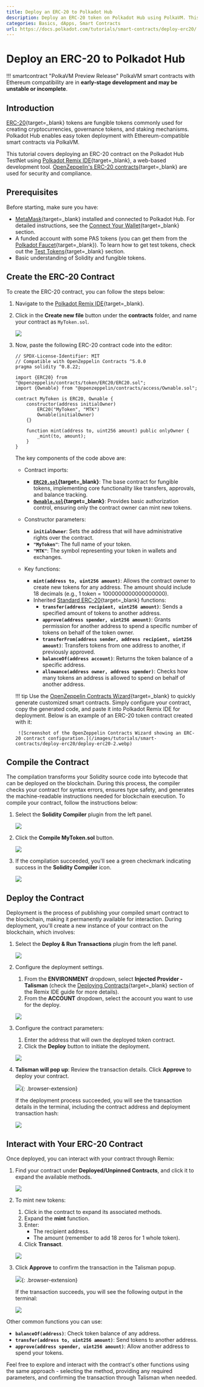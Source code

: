 ```yaml
---
title: Deploy an ERC-20 to Polkadot Hub
description: Deploy an ERC-20 token on Polkadot Hub using PolkaVM. This guide covers contract creation, compilation, deployment, and interaction via Polkadot Remix IDE.
categories: Basics, dApps, Smart Contracts
url: https://docs.polkadot.com/tutorials/smart-contracts/deploy-erc20/
---
```


# Deploy an ERC-20 to Polkadot Hub

!!! smartcontract "PolkaVM Preview Release"
    PolkaVM smart contracts with Ethereum compatibility are in **early-stage development and may be unstable or incomplete**.
## Introduction

[ERC-20](https://eips.ethereum.org/EIPS/eip-20){target=\_blank} tokens are fungible tokens commonly used for creating cryptocurrencies, governance tokens, and staking mechanisms. Polkadot Hub enables easy token deployment with Ethereum-compatible smart contracts via PolkaVM.

This tutorial covers deploying an ERC-20 contract on the Polkadot Hub TestNet using [Polkadot Remix IDE](https://remix.polkadot.io){target=\_blank}, a web-based development tool. [OpenZeppelin's ERC-20 contracts](https://github.com/OpenZeppelin/openzeppelin-contracts/tree/v5.4.0/contracts/token/ERC20){target=\_blank} are used for security and compliance.

## Prerequisites

Before starting, make sure you have:

- [MetaMask](https://metamask.io/){target=\_blank} installed and connected to Polkadot Hub. For detailed instructions, see the [Connect Your Wallet](/develop/smart-contracts/wallets){target=\_blank} section.
- A funded account with some PAS tokens (you can get them from the [Polkadot Faucet](https://faucet.polkadot.io/?parachain=1111){target=\_blank}). To learn how to get test tokens, check out the [Test Tokens](/develop/smart-contracts/connect-to-polkadot#test-tokens){target=\_blank} section.
- Basic understanding of Solidity and fungible tokens.

## Create the ERC-20 Contract

To create the ERC-20 contract, you can follow the steps below:

1. Navigate to the [Polkadot Remix IDE](https://remix.polkadot.io){target=\_blank}.
2. Click in the **Create new file** button under the **contracts** folder, and name your contract as `MyToken.sol`.

    ![](/images/tutorials/smart-contracts/deploy-erc20/deploy-erc20-1.webp)

3. Now, paste the following ERC-20 contract code into the editor:

    ```solidity title="MyToken.sol"
    // SPDX-License-Identifier: MIT
    // Compatible with OpenZeppelin Contracts ^5.0.0
    pragma solidity ^0.8.22;

    import {ERC20} from "@openzeppelin/contracts/token/ERC20/ERC20.sol";
    import {Ownable} from "@openzeppelin/contracts/access/Ownable.sol";

    contract MyToken is ERC20, Ownable {
        constructor(address initialOwner)
            ERC20("MyToken", "MTK")
            Ownable(initialOwner)
        {}

        function mint(address to, uint256 amount) public onlyOwner {
            _mint(to, amount);
        }
    }
    ```

    The key components of the code above are:

    - Contract imports:

        - **[`ERC20.sol`](https://github.com/OpenZeppelin/openzeppelin-contracts/tree/v5.4.0/contracts/token/ERC20/ERC20.sol){target=\_blank}**: The base contract for fungible tokens, implementing core functionality like transfers, approvals, and balance tracking.
        - **[`Ownable.sol`](https://github.com/OpenZeppelin/openzeppelin-contracts/tree/v5.4.0/contracts/access/Ownable.sol){target=\_blank}**: Provides basic authorization control, ensuring only the contract owner can mint new tokens.
    
    - Constructor parameters:

        - **`initialOwner`**: Sets the address that will have administrative rights over the contract.
        - **`"MyToken"`**: The full name of your token.
        - **`"MTK"`**: The symbol representing your token in wallets and exchanges.

    - Key functions:

        - **`mint(address to, uint256 amount)`**: Allows the contract owner to create new tokens for any address. The amount should include 18 decimals (e.g., 1 token = 1000000000000000000).
        - Inherited [Standard ERC-20](https://ethereum.org/en/developers/docs/standards/tokens/erc-20/){target=\_blank} functions:
            - **`transfer(address recipient, uint256 amount)`**: Sends a specified amount of tokens to another address.
            - **`approve(address spender, uint256 amount)`**: Grants permission for another address to spend a specific number of tokens on behalf of the token owner.
            - **`transferFrom(address sender, address recipient, uint256 amount)`**: Transfers tokens from one address to another, if previously approved.
            - **`balanceOf(address account)`**: Returns the token balance of a specific address.
            - **`allowance(address owner, address spender)`**: Checks how many tokens an address is allowed to spend on behalf of another address.

    !!! tip
        Use the [OpenZeppelin Contracts Wizard](https://wizard.openzeppelin.com/){target=\_blank} to quickly generate customized smart contracts. Simply configure your contract, copy the generated code, and paste it into Polkadot Remix IDE for deployment. Below is an example of an ERC-20 token contract created with it:

        ![Screenshot of the OpenZeppelin Contracts Wizard showing an ERC-20 contract configuration.](/images/tutorials/smart-contracts/deploy-erc20/deploy-erc20-2.webp)
        

## Compile the Contract

The compilation transforms your Solidity source code into bytecode that can be deployed on the blockchain. During this process, the compiler checks your contract for syntax errors, ensures type safety, and generates the machine-readable instructions needed for blockchain execution. To compile your contract, follow the instructions below:

1. Select the **Solidity Compiler** plugin from the left panel.

    ![](/images/tutorials/smart-contracts/deploy-erc20/deploy-erc20-3.webp)

2. Click the **Compile MyToken.sol** button.

    ![](/images/tutorials/smart-contracts/deploy-erc20/deploy-erc20-4.webp)

3. If the compilation succeeded, you'll see a green checkmark indicating success in the **Solidity Compiler** icon.

    ![](/images/tutorials/smart-contracts/deploy-erc20/deploy-erc20-5.webp)

## Deploy the Contract

Deployment is the process of publishing your compiled smart contract to the blockchain, making it permanently available for interaction. During deployment, you'll create a new instance of your contract on the blockchain, which involves:

1. Select the **Deploy & Run Transactions** plugin from the left panel.

    ![](/images/tutorials/smart-contracts/deploy-erc20/deploy-erc20-6.webp)

2. Configure the deployment settings.
    1. From the **ENVIRONMENT** dropdown, select **Injected Provider - Talisman** (check the [Deploying Contracts](/develop/smart-contracts/dev-environments/remix/#deploying-contracts){target=\_blank} section of the Remix IDE guide for more details).
    2. From the **ACCOUNT** dropdown, select the account you want to use for the deploy.

    ![](/images/tutorials/smart-contracts/deploy-erc20/deploy-erc20-7.webp)

3. Configure the contract parameters:

    1. Enter the address that will own the deployed token contract.
    2. Click the **Deploy** button to initiate the deployment.

    ![](/images/tutorials/smart-contracts/deploy-erc20/deploy-erc20-8.webp)

4. **Talisman will pop up**: Review the transaction details. Click **Approve** to deploy your contract.

     ![](/images/tutorials/smart-contracts/deploy-erc20/deploy-erc20-9.webp){: .browser-extension}

    If the deployment process succeeded, you will see the transaction details in the terminal, including the contract address and deployment transaction hash:

    ![](/images/tutorials/smart-contracts/deploy-erc20/deploy-erc20-10.webp)

## Interact with Your ERC-20 Contract

Once deployed, you can interact with your contract through Remix:

1. Find your contract under **Deployed/Unpinned Contracts**, and click it to expand the available methods.

    ![](/images/tutorials/smart-contracts/deploy-erc20/deploy-erc20-11.webp)

2. To mint new tokens:

    1. Click in the contract to expand its associated methods.
    2. Expand the **mint** function.
    3. Enter:
        - The recipient address.
        - The amount (remember to add 18 zeros for 1 whole token).
    4. Click **Transact**.

    ![](/images/tutorials/smart-contracts/deploy-erc20/deploy-erc20-12.webp)

3. Click **Approve** to confirm the transaction in the Talisman popup.

    ![](/images/tutorials/smart-contracts/deploy-erc20/deploy-erc20-13.webp){: .browser-extension}

    If the transaction succeeds, you will see the following output in the terminal:

    ![](/images/tutorials/smart-contracts/deploy-erc20/deploy-erc20-14.webp)

Other common functions you can use:

- **`balanceOf(address)`**: Check token balance of any address.
- **`transfer(address to, uint256 amount)`**: Send tokens to another address.
- **`approve(address spender, uint256 amount)`**: Allow another address to spend your tokens.

Feel free to explore and interact with the contract's other functions using the same approach - selecting the method, providing any required parameters, and confirming the transaction through Talisman when needed.
